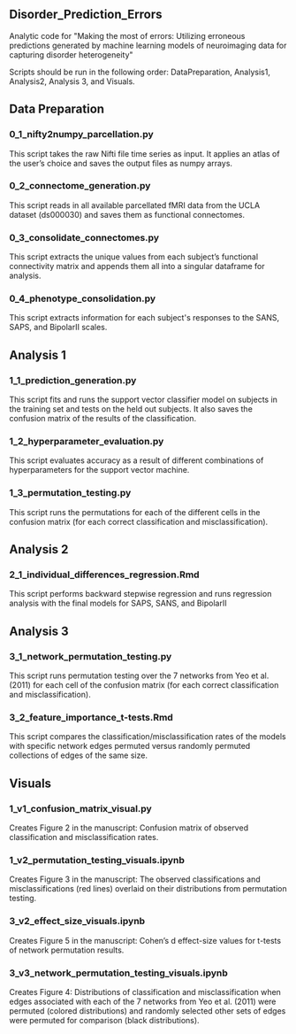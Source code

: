 ## Disorder_Prediction_Errors

Analytic code for "Making the most of errors: Utilizing erroneous predictions generated by machine learning models of neuroimaging data for capturing disorder heterogeneity"

Scripts should be run in the following order: DataPreparation, Analysis1, Analysis2, Analysis 3, and Visuals.

## Data Preparation 

### 0_1_nifty2numpy_parcellation.py

This script takes the raw Nifti file time series as input. It applies an atlas of the user’s choice and saves the output files as numpy arrays. 

### 0_2_connectome_generation.py

This script reads in all available parcellated fMRI data from the UCLA dataset (ds000030) and saves them as functional connectomes.

### 0_3_consolidate_connectomes.py

This script extracts the unique values from each subject’s functional connectivity matrix and appends them all into a singular dataframe for analysis. 

### 0_4_phenotype_consolidation.py

This script extracts information for each subject's responses to the SANS, SAPS, and BipolarII scales. 

## Analysis 1 

### 1_1_prediction_generation.py 

This script fits and runs the support vector classifier model on subjects in the training set and tests on the held out subjects. It also saves the confusion matrix of the results of the classification. 

### 1_2_hyperparameter_evaluation.py 

This script evaluates accuracy as a result of different combinations of hyperparameters for the support vector machine. 

### 1_3_permutation_testing.py 

This script runs the permutations for each of the different cells in the confusion matrix (for each correct classification and misclassification).

## Analysis 2 

### 2_1_individual_differences_regression.Rmd 

This script performs backward stepwise regression and runs regression analysis with the final models for SAPS, SANS, and BipolarII

## Analysis 3 

### 3_1_network_permutation_testing.py 

This script runs permutation testing over the 7 networks from Yeo et al. (2011) for each cell of the confusion matrix (for each correct classification and misclassification). 

### 3_2_feature_importance_t-tests.Rmd 

This script compares the classification/misclassification rates of the models with specific network edges permuted versus randomly permuted collections of edges of the same size.

## Visuals 

### 1_v1_confusion_matrix_visual.py 

Creates Figure 2 in the manuscript: Confusion matrix of observed classification and misclassification rates. 

### 1_v2_permutation_testing_visuals.ipynb 

Creates Figure 3 in the manuscript: The observed classifications and misclassifications (red lines) overlaid on their distributions from permutation testing. 

### 3_v2_effect_size_visuals.ipynb 

Creates Figure 5 in the manuscript: Cohen’s d effect-size values for t-tests of network permutation results.  

### 3_v3_network_permutation_testing_visuals.ipynb

Creates Figure 4: Distributions of classification and misclassification when edges associated with each of the 7 networks from Yeo et al. (2011) were permuted (colored distributions) and randomly selected other sets of edges were permuted for comparison (black distributions). 


